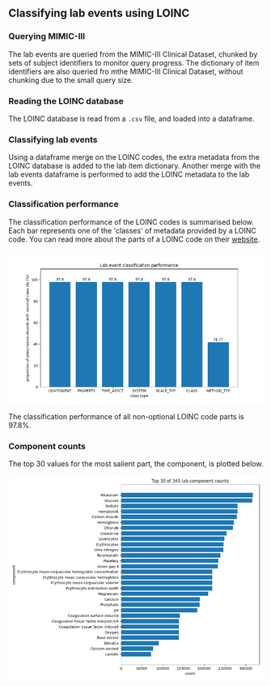 ## Classifying lab events using LOINC

### Querying MIMIC-III

The lab events are queried from the MIMIC-III Clinical Dataset, chunked by sets of subject identifiers to monitor query
progress. The dictionary of item identifiers are also queried fro mthe MIMIC-III Clinical Dataset, without chunking due
to the
small query size.

### Reading the LOINC database

The LOINC database is read from a `.csv` file, and loaded into a dataframe.

### Classifying lab events

Using a dataframe merge on the LOINC codes, the extra metadata from the LOINC database is added to the lab item
dictionary. Another merge with the lab events dataframe is performed to add the LOINC metadata to the lab events.

### Classification performance

The classification performance of the LOINC codes is summarised below. Each bar represents one of the 'classes' of
metadata provided by a LOINC code. You can read more about the parts of a LOINC code on
their [website](https://loinc.org/get-started/loinc-term-basics/).

![Lab event classification performance](plots/labevent_classification_performance.png)

The classification performance of all non-optional LOINC code parts is 97.8%.

### Component counts

The top 30 values for the most salient part, the component, is plotted below.

![lab event component counts](plots/labevent_component_counts.png)

